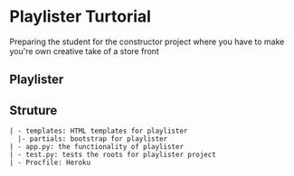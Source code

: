 # Playlister Turtorial
Preparing the student for the constructor project where you have to make you're own creative take of a store front

## Playlister

## Struture
```
| - templates: HTML templates for playlister
  |- partials: bootstrap for playlister
| - app.py: the functionality of playlister
| - test.py: tests the roots for playlister project
| - Procfile: Heroku
```

